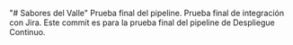 "# Sabores del Valle" 
Prueba final del pipeline.
Prueba final de integración con Jira.
Este commit es para la prueba final del pipeline de Despliegue Continuo.
